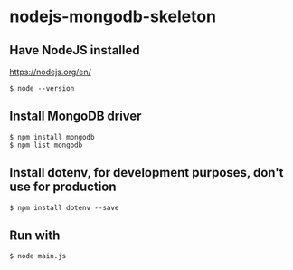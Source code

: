 # nodejs-mongodb-skeleton

## Have NodeJS installed
https://nodejs.org/en/

```
$ node --version
```

## Install MongoDB driver
```
$ npm install mongodb
$ npm list mongodb
```

## Install dotenv, for development purposes, don't use for production
```
$ npm install dotenv --save
```

## Run with
```
$ node main.js
```

